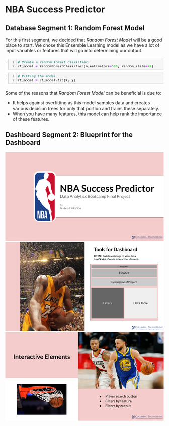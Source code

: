 # **NBA Success Predictor**

## **Database Segment 1: Random Forest Model**

For this first segment, we decided that *Random Forest Model* will be a good place to start.  We chose this Ensemble Learning model as we have a lot of input variables or features that will go into determining our output.  

![Random_Forest](Images/Random_Forest.png)

Some of the reasons that *Random Forest Model* can be beneficial is due to:
- It helps against overfitting as this model samples data and creates various decision trees for only that portion and trains these separately. 
- When you have many features, this model can help rank the importance of these features.

## **Dashboard Segment 2: Blueprint for the Dashboard**

![Dashboard1](Images/Dashboard1.png)
![Dashboard2](Images/Dashboard2.png)
![Dashboard3](Images/Dashboard3.png)







